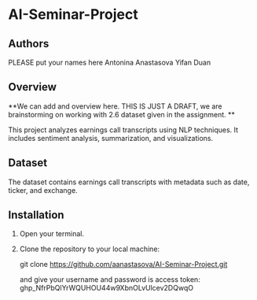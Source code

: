 # AI-Seminar-Project


## Authors
PLEASE put your names here
Antonina Anastasova
Yifan Duan


## Overview
**We can add and overview here. THIS IS JUST A DRAFT, we are brainstorming on working with 2.6 dataset given in the assignment. **

This project analyzes earnings call transcripts using NLP techniques. It includes sentiment analysis, summarization, and visualizations.

## Dataset
The dataset contains earnings call transcripts with metadata such as date, ticker, and exchange.

## Installation
1. Open your terminal.
2. Clone the repository to your local machine:
   
   git clone https://github.com/aanastasova/AI-Seminar-Project.git

   
   and give your username and password is access token: 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

